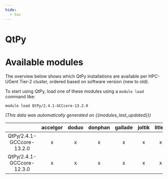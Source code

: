 ```yaml
---
hide:
  - toc
---
```


QtPy
====

# Available modules


The overview below shows which QtPy installations are available per HPC-UGent Tier-2 cluster, ordered based on software version (new to old).

To start using QtPy, load one of these modules using a `module load` command like:

```shell
module load QtPy/2.4.1-GCCcore-13.2.0
```

*(This data was automatically generated on {{modules_last_updated}})*

| |accelgor|doduo|donphan|gallade|joltik|litleo|shinx|
| :---: | :---: | :---: | :---: | :---: | :---: | :---: | :---: |
|QtPy/2.4.1-GCCcore-13.2.0|x|x|x|x|x|x|x|
|QtPy/2.4.1-GCCcore-12.3.0|x|x|x|x|x|x|x|
